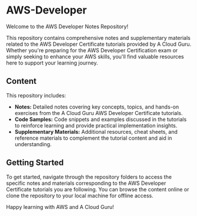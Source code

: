 # AWS-Developer
Welcome to the AWS Developer Notes Repository!

This repository contains comprehensive notes and supplementary materials related to the AWS Developer Certificate tutorials provided by A Cloud Guru. Whether you're preparing for the AWS Developer Certification exam or simply seeking to enhance your AWS skills, you'll find valuable resources here to support your learning journey.

## Content

This repository includes:

- **Notes:** Detailed notes covering key concepts, topics, and hands-on exercises from the A Cloud Guru AWS Developer Certificate tutorials.
- **Code Samples:** Code snippets and examples discussed in the tutorials to reinforce learning and provide practical implementation insights.
- **Supplementary Materials:** Additional resources, cheat sheets, and reference materials to complement the tutorial content and aid in understanding.

## Getting Started

To get started, navigate through the repository folders to access the specific notes and materials corresponding to the AWS Developer Certificate tutorials you are following. You can browse the content online or clone the repository to your local machine for offline access.

Happy learning with AWS and A Cloud Guru!
